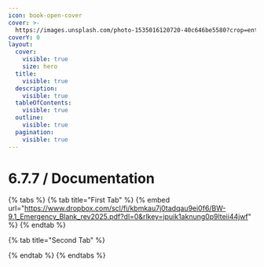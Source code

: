 ```yaml
---
icon: book-open-cover
cover: >-
  https://images.unsplash.com/photo-1535016120720-40c646be5580?crop=entropy&cs=srgb&fm=jpg&ixid=M3wxOTcwMjR8MHwxfHNlYXJjaHwxfHxwcm9qZWN0b3J8ZW58MHx8fHwxNzQ2NzY0MzY1fDA&ixlib=rb-4.1.0&q=85
coverY: 0
layout:
  cover:
    visible: true
    size: hero
  title:
    visible: true
  description:
    visible: true
  tableOfContents:
    visible: true
  outline:
    visible: true
  pagination:
    visible: true
---
```


# 6.7.7 / Documentation

{% tabs %}
{% tab title="First Tab" %}
{% embed url="https://www.dropbox.com/scl/fi/kbmkau7j0tadqau9ei0f6/BW-9.1_Emergency_Blank_rev2025.pdf?dl=0&rlkey=jpuik1aknung0p9lteii44jwf" %}
{% endtab %}

{% tab title="Second Tab" %}

{% endtab %}
{% endtabs %}
